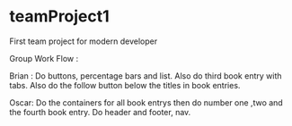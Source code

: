 # teamProject1
First team project for modern developer


Group Work Flow :

Brian : Do buttons, percentage bars and list. Also do third book entry with tabs. Also do the follow button below the titles in book entries.

Oscar: Do the containers for all book entrys then do number one ,two and the fourth book entry. Do header and footer, nav.

